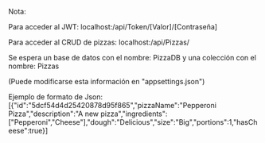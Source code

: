 Nota:

Para acceder al JWT:
localhost:<port>/api/Token/[Valor]/[Contraseña]

Para acceder al CRUD de pizzas:
localhost:<port>/api/Pizzas/

Se espera un base de datos con el nombre: PizzaDB
y una colección con el nombre: Pizzas

(Puede modificarse esta información en "appsettings.json")

Ejemplo de formato de Json:
[{"id":"5dcf54d4d25420878d95f865","pizzaName":"Pepperoni Pizza","description":"A new pizza","ingredients":["Pepperoni","Cheese"],"dough":"Delicious","size":"Big","portions":1,"hasCheese":true}]
